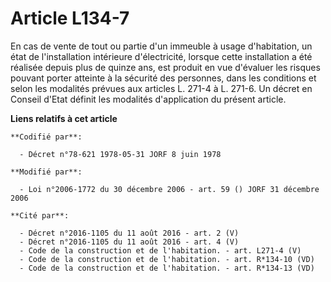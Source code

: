 # Article L134-7

En cas de vente de tout ou partie d'un immeuble à usage d'habitation, un état de l'installation intérieure d'électricité,
lorsque cette installation a été réalisée depuis plus de quinze ans, est produit en vue d'évaluer les risques pouvant porter
atteinte à la sécurité des personnes, dans les conditions et selon les modalités prévues aux articles L. 271-4 à L. 271-6. Un
décret en Conseil d'Etat définit les modalités d'application du présent article.

**Liens relatifs à cet article**

	**Codifié par**:

	  - Décret n°78-621 1978-05-31 JORF 8 juin 1978

	**Modifié par**:

	  - Loi n°2006-1772 du 30 décembre 2006 - art. 59 () JORF 31 décembre 2006

	**Cité par**:

	  - Décret n°2016-1105 du 11 août 2016 - art. 2 (V)
	  - Décret n°2016-1105 du 11 août 2016 - art. 4 (V)
	  - Code de la construction et de l'habitation. - art. L271-4 (V)
	  - Code de la construction et de l'habitation. - art. R*134-10 (VD)
	  - Code de la construction et de l'habitation. - art. R*134-13 (VD)
